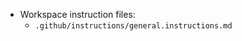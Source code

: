 <!-- Instruction Files -->
- Workspace instruction files:
  - `.github/instructions/general.instructions.md`
